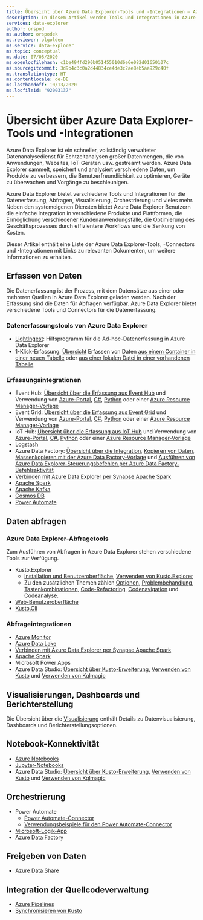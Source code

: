```yaml
---
title: Übersicht über Azure Data Explorer-Tools und -Integrationen – Azure Data Explorer
description: In diesem Artikel werden Tools und Integrationen in Azure Data Explorer beschrieben.
services: data-explorer
author: orspod
ms.author: orspodek
ms.reviewer: olgolden
ms.service: data-explorer
ms.topic: conceptual
ms.date: 07/08/2020
ms.openlocfilehash: c1be494fd290b051455010d6e6e082d01650107c
ms.sourcegitcommit: 3d9b4c3c0a2d44834ce4de3c2ae8eb5aa929c40f
ms.translationtype: HT
ms.contentlocale: de-DE
ms.lasthandoff: 10/13/2020
ms.locfileid: "92003137"
---
```

# <a name="azure-data-explorer-tools-and-integrations-overview"></a>Übersicht über Azure Data Explorer-Tools und -Integrationen

Azure Data Explorer ist ein schneller, vollständig verwalteter Datenanalysedienst für Echtzeitanalysen großer Datenmengen, die von Anwendungen, Websites, IoT-Geräten usw. gestreamt werden. Azure Data Explorer sammelt, speichert und analysiert verschiedene Daten, um Produkte zu verbessern, die Benutzerfreundlichkeit zu optimieren, Geräte zu überwachen und Vorgänge zu beschleunigen. 

Azure Data Explorer bietet verschiedene Tools und Integrationen für die Datenerfassung, Abfragen, Visualisierung, Orchestrierung und vieles mehr. Neben den systemeigenen Diensten bietet Azure Data Explorer Benutzern die einfache Integration in verschiedene Produkte und Plattformen, die Ermöglichung verschiedener Kundenanwendungsfälle, die Optimierung des Geschäftsprozesses durch effizientere Workflows und die Senkung von Kosten. 

Dieser Artikel enthält eine Liste der Azure Data Explorer-Tools, -Connectors und -Integrationen mit Links zu relevanten Dokumenten, um weitere Informationen zu erhalten.

## <a name="ingest-data"></a>Erfassen von Daten 

Die Datenerfassung ist der Prozess, mit dem Datensätze aus einer oder mehreren Quellen in Azure Data Explorer geladen werden. Nach der Erfassung sind die Daten für Abfragen verfügbar. Azure Data Explorer bietet verschiedene Tools und Connectors für die Datenerfassung. 

### <a name="azure-data-explorer-ingestion-tools"></a>Datenerfassungstools von Azure Data Explorer

* [LightIngest](lightingest.md): Hilfsprogramm für die Ad-hoc-Datenerfassung in Azure Data Explorer
* 1-Klick-Erfassung: [Übersicht](ingest-data-one-click.md) Erfassen von Daten [aus einem Container in einer neuen Tabelle](one-click-ingestion-new-table.md) oder [aus einer lokalen Datei in einer vorhandenen Tabelle](one-click-ingestion-existing-table.md)

### <a name="ingestion-integrations"></a>Erfassungsintegrationen

* Event Hub: [Übersicht über die Erfassung aus Event Hub](ingest-data-event-hub-overview.md) und Verwendung von [Azure-Portal](ingest-data-event-hub.md), [C#](data-connection-event-hub-csharp.md), [Python](data-connection-event-hub-python.md) oder einer [Azure Resource Manager-Vorlage](data-connection-event-hub-resource-manager.md)
* Event Grid: [Übersicht über die Erfassung aus Event Grid](ingest-data-event-grid-overview.md) und Verwendung von [Azure-Portal](ingest-data-event-grid.md), [C#](data-connection-event-grid-csharp.md), [Python](data-connection-event-grid-python.md) oder einer [Azure Resource Manager-Vorlage](data-connection-event-grid-resource-manager.md)
* IoT Hub: [Übersicht über die Erfassung aus IoT Hub](ingest-data-iot-hub-overview.md) und Verwendung von [Azure-Portal](ingest-data-iot-hub.md), [C#](data-connection-iot-hub-csharp.md), [Python](data-connection-iot-hub-python.md) oder einer [Azure Resource Manager-Vorlage](data-connection-iot-hub-resource-manager.md)
* [Logstash](ingest-data-logstash.md)
* Azure Data Factory: [Übersicht über die Integration](data-factory-integration.md), [Kopieren von Daten](data-factory-load-data.md), [Massenkopieren mit der Azure Data Factory-Vorlage](data-factory-template.md) und [Ausführen von Azure Data Explorer-Steuerungsbefehlen per Azure Data Factory-Befehlsaktivität](data-factory-command-activity.md)
* [Verbinden mit Azure Data Explorer per Synapse Apache Spark](https://docs.microsoft.com/azure/synapse-analytics/quickstart-connect-azure-data-explorer?context=/azure/data-explorer/context/context)
* [Apache Spark](spark-connector.md)
* [Apache Kafka](ingest-data-kafka.md)
* [Cosmos DB](https://github.com/Azure/azure-kusto-labs/tree/master/cosmosdb-adx-integration)
* [Power Automate](flow.md)

## <a name="query-data"></a>Daten abfragen

### <a name="azure-data-explorer-query-tools"></a>Azure Data Explorer-Abfragetools

Zum Ausführen von Abfragen in Azure Data Explorer stehen verschiedene Tools zur Verfügung.

* Kusto.Explorer
    * [Installation und Benutzeroberfläche](kusto/tools/kusto-explorer.md), [Verwenden von Kusto.Explorer](kusto/tools/kusto-explorer-using.md)
    * Zu den zusätzlichen Themen zählen [Optionen](kusto/tools/kusto-explorer-options.md), [Problembehandlung](kusto/tools/kusto-explorer-troubleshooting.md), [Tastenkombinationen](kusto/tools/kusto-explorer-shortcuts.md), [Code-Refactoring](kusto/tools/kusto-explorer-refactor.md), [Codenavigation](kusto/tools/kusto-explorer-codenav.md) und [Codeanalyse](kusto/tools/kusto-explorer-code-analyzer.md).
* [Web-Benutzeroberfläche](web-query-data.md)
* [Kusto.Cli](kusto/tools/kusto-cli.md)

### <a name="query-integrations"></a>Abfrageintegrationen

* [Azure Monitor](query-monitor-data.md)
* [Azure Data Lake](data-lake-query-data.md)
* [Verbinden mit Azure Data Explorer per Synapse Apache Spark](https://docs.microsoft.com/azure/synapse-analytics/quickstart-connect-azure-data-explorer?context=/azure/data-explorer/context/context)
* [Apache Spark](spark-connector.md)
* Microsoft Power Apps
* Azure Data Studio: [Übersicht über Kusto-Erweiterung](https://docs.microsoft.com/sql/azure-data-studio/extensions/kusto-extension?context=/azure/data-explorer/context/context), [Verwenden von Kusto](https://docs.microsoft.com/sql/azure-data-studio/notebooks/notebooks-kusto-kernel?context=/azure/data-explorer/context/context) und [Verwenden von Kqlmagic](https://docs.microsoft.com/sql/azure-data-studio/notebooks-kqlmagic?context=/azure/data-explorer/context/context)

## <a name="visualizations-dashboards-and-reporting"></a>Visualisierungen, Dashboards und Berichterstellung

Die Übersicht über die [Visualisierung](viz-overview.md) enthält Details zu Datenvisualisierung, Dashboards und Berichterstellungsoptionen. 

## <a name="notebook-connectivity"></a>Notebook-Konnektivität

* [Azure Notebooks](azure-notebooks.md)
* [Jupyter-Notebooks](kqlmagic.md)
* Azure Data Studio: [Übersicht über Kusto-Erweiterung](https://docs.microsoft.com/sql/azure-data-studio/extensions/kusto-extension?context=/azure/data-explorer/context/context), [Verwenden von Kusto](https://docs.microsoft.com/sql/azure-data-studio/notebooks/notebooks-kusto-kernel?context=/azure/data-explorer/context/context) und [Verwenden von Kqlmagic](https://docs.microsoft.com/sql/azure-data-studio/notebooks-kqlmagic?context=/azure/data-explorer/context/context)

## <a name="orchestration"></a>Orchestrierung

* Power Automate
    * [Power Automate-Connector](flow.md)
    * [Verwendungsbeispiele für den Power Automate-Connector](flow-usage.md)
* [Microsoft-Logik-App](kusto/tools/logicapps.md) 
* [Azure Data Factory](data-factory-integration.md)

## <a name="share-data"></a>Freigeben von Daten

* [Azure Data Share](data-share.md)

## <a name="source-control-integration"></a>Integration der Quellcodeverwaltung

* [Azure Pipelines](devops.md) 
* [Synchronisieren von Kusto](kusto/tools/synckusto.md) 

<!--Open Source Tools-->
